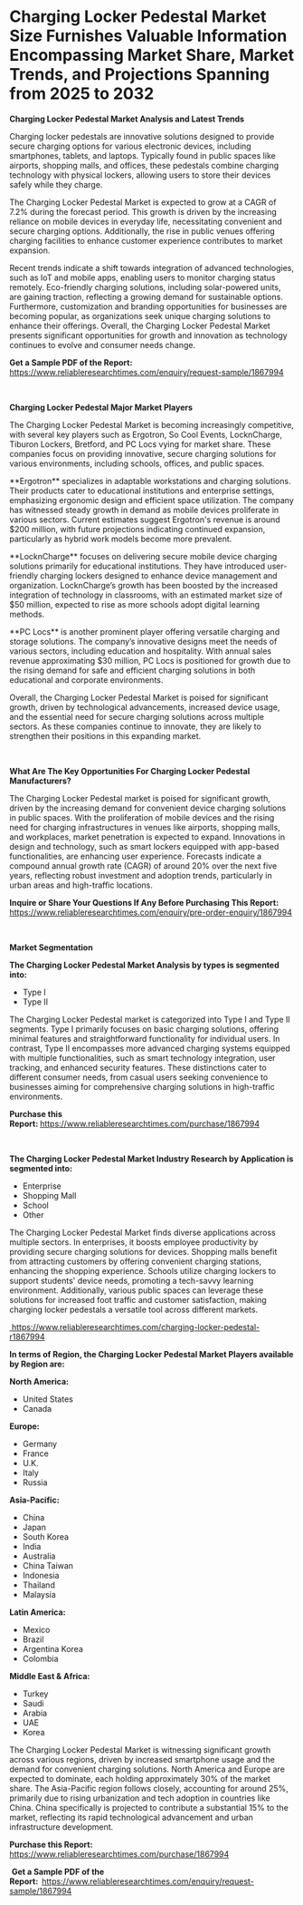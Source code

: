 <p><h1>Charging Locker Pedestal Market Size Furnishes Valuable Information Encompassing Market Share, Market Trends, and Projections Spanning from 2025 to 2032</h1></p><p><strong>Charging Locker Pedestal Market Analysis and Latest Trends</strong></p>
<p><p>Charging locker pedestals are innovative solutions designed to provide secure charging options for various electronic devices, including smartphones, tablets, and laptops. Typically found in public spaces like airports, shopping malls, and offices, these pedestals combine charging technology with physical lockers, allowing users to store their devices safely while they charge. </p><p>The Charging Locker Pedestal Market is expected to grow at a CAGR of 7.2% during the forecast period. This growth is driven by the increasing reliance on mobile devices in everyday life, necessitating convenient and secure charging options. Additionally, the rise in public venues offering charging facilities to enhance customer experience contributes to market expansion. </p><p>Recent trends indicate a shift towards integration of advanced technologies, such as IoT and mobile apps, enabling users to monitor charging status remotely. Eco-friendly charging solutions, including solar-powered units, are gaining traction, reflecting a growing demand for sustainable options. Furthermore, customization and branding opportunities for businesses are becoming popular, as organizations seek unique charging solutions to enhance their offerings. Overall, the Charging Locker Pedestal Market presents significant opportunities for growth and innovation as technology continues to evolve and consumer needs change.</p></p>
<p><strong>Get a Sample PDF of the Report:&nbsp;</strong> <a href="https://www.reliableresearchtimes.com/enquiry/request-sample/1867994?utm_campaign=2999&utm_medium=2&utm_source=Github&utm_content=ia&utm_term=12042025&utm_id=charging-locker-pedestal">https://www.reliableresearchtimes.com/enquiry/request-sample/1867994</a></p>
<p>&nbsp;</p>
<p><strong>Charging Locker Pedestal Major Market Players</strong></p>
<p><p>The Charging Locker Pedestal Market is becoming increasingly competitive, with several key players such as Ergotron, So Cool Events, LocknCharge, Tiburon Lockers, Bretford, and PC Locs vying for market share. These companies focus on providing innovative, secure charging solutions for various environments, including schools, offices, and public spaces.</p><p>**Ergotron** specializes in adaptable workstations and charging solutions. Their products cater to educational institutions and enterprise settings, emphasizing ergonomic design and efficient space utilization. The company has witnessed steady growth in demand as mobile devices proliferate in various sectors. Current estimates suggest Ergotron's revenue is around $200 million, with future projections indicating continued expansion, particularly as hybrid work models become more prevalent.</p><p>**LocknCharge** focuses on delivering secure mobile device charging solutions primarily for educational institutions. They have introduced user-friendly charging lockers designed to enhance device management and organization. LocknCharge’s growth has been boosted by the increased integration of technology in classrooms, with an estimated market size of $50 million, expected to rise as more schools adopt digital learning methods.</p><p>**PC Locs** is another prominent player offering versatile charging and storage solutions. The company’s innovative designs meet the needs of various sectors, including education and hospitality. With annual sales revenue approximating $30 million, PC Locs is positioned for growth due to the rising demand for safe and efficient charging solutions in both educational and corporate environments.</p><p>Overall, the Charging Locker Pedestal Market is poised for significant growth, driven by technological advancements, increased device usage, and the essential need for secure charging solutions across multiple sectors. As these companies continue to innovate, they are likely to strengthen their positions in this expanding market.</p></p>
<p>&nbsp;</p>
<p><strong>What Are The Key Opportunities For Charging Locker Pedestal Manufacturers?</strong></p>
<p><p>The Charging Locker Pedestal market is poised for significant growth, driven by the increasing demand for convenient device charging solutions in public spaces. With the proliferation of mobile devices and the rising need for charging infrastructures in venues like airports, shopping malls, and workplaces, market penetration is expected to expand. Innovations in design and technology, such as smart lockers equipped with app-based functionalities, are enhancing user experience. Forecasts indicate a compound annual growth rate (CAGR) of around 20% over the next five years, reflecting robust investment and adoption trends, particularly in urban areas and high-traffic locations.</p></p>
<p><strong>Inquire or Share Your Questions If Any Before Purchasing This Report:</strong> <a href="https://www.reliableresearchtimes.com/enquiry/pre-order-enquiry/1867994?utm_campaign=2999&utm_medium=2&utm_source=Github&utm_content=ia&utm_term=12042025&utm_id=charging-locker-pedestal">https://www.reliableresearchtimes.com/enquiry/pre-order-enquiry/1867994</a></p>
<p>&nbsp;</p>
<p><strong>Market Segmentation</strong></p>
<p><strong>The Charging Locker Pedestal Market Analysis by types is segmented into:</strong></p>
<p><ul><li>Type I</li><li>Type II</li></ul></p>
<p><p>The Charging Locker Pedestal market is categorized into Type I and Type II segments. Type I primarily focuses on basic charging solutions, offering minimal features and straightforward functionality for individual users. In contrast, Type II encompasses more advanced charging systems equipped with multiple functionalities, such as smart technology integration, user tracking, and enhanced security features. These distinctions cater to different consumer needs, from casual users seeking convenience to businesses aiming for comprehensive charging solutions in high-traffic environments.</p></p>
<p><strong>Purchase this Report:&nbsp;</strong><a href="https://www.reliableresearchtimes.com/purchase/1867994?utm_campaign=2999&utm_medium=2&utm_source=Github&utm_content=ia&utm_term=12042025&utm_id=charging-locker-pedestal">https://www.reliableresearchtimes.com/purchase/1867994</a></p>
<p>&nbsp;</p>
<p><strong>The Charging Locker Pedestal Market Industry Research by Application is segmented into:</strong></p>
<p><ul><li>Enterprise</li><li>Shopping Mall</li><li>School</li><li>Other</li></ul></p>
<p><p>The Charging Locker Pedestal Market finds diverse applications across multiple sectors. In enterprises, it boosts employee productivity by providing secure charging solutions for devices. Shopping malls benefit from attracting customers by offering convenient charging stations, enhancing the shopping experience. Schools utilize charging lockers to support students' device needs, promoting a tech-savvy learning environment. Additionally, various public spaces can leverage these solutions for increased foot traffic and customer satisfaction, making charging locker pedestals a versatile tool across different markets.</p></p>
<p><a href="https://www.reliableresearchtimes.com/charging-locker-pedestal-r1867994?utm_campaign=2999&utm_medium=2&utm_source=Github&utm_content=ia&utm_term=12042025&utm_id=charging-locker-pedestal">&nbsp;https://www.reliableresearchtimes.com/charging-locker-pedestal-r1867994</a></p>
<p><strong>In terms of Region, the Charging Locker Pedestal Market Players available by Region are:</strong></p>
<p>
    <p> <strong> North America: </strong>
        <ul>
            <li>United States</li>
            <li>Canada</li>
        </ul>
        </p> 
    <p> <strong> Europe: </strong>
        <ul>
            <li>Germany</li>
            <li>France</li>
            <li>U.K.</li>
            <li>Italy</li>
            <li>Russia</li>
        </ul>
        </p> 
    <p> <strong> Asia-Pacific: </strong>
        <ul>
            <li>China</li>
            <li>Japan</li>
            <li>South Korea</li>
            <li>India</li>
            <li>Australia</li>
            <li>China Taiwan</li>
            <li>Indonesia</li>
            <li>Thailand</li>
            <li>Malaysia</li>
        </ul>
        </p> 
    <p> <strong> Latin America: </strong>
        <ul>
            <li>Mexico</li>
            <li>Brazil</li>
            <li>Argentina Korea</li>
            <li>Colombia</li>
        </ul>
        </p> 
    <p> <strong> Middle East & Africa: </strong>
        <ul>
            <li>Turkey</li>
            <li>Saudi</li>
            <li>Arabia</li>
            <li>UAE</li>
            <li>Korea</li>
        </ul>
    </p>
    </p>
<p><p>The Charging Locker Pedestal Market is witnessing significant growth across various regions, driven by increased smartphone usage and the demand for convenient charging solutions. North America and Europe are expected to dominate, each holding approximately 30% of the market share. The Asia-Pacific region follows closely, accounting for around 25%, primarily due to rising urbanization and tech adoption in countries like China. China specifically is projected to contribute a substantial 15% to the market, reflecting its rapid technological advancement and urban infrastructure development.</p></p>
<p><strong>Purchase this Report: </strong><a href="https://www.reliableresearchtimes.com/purchase/1867994?utm_campaign=2999&utm_medium=2&utm_source=Github&utm_content=ia&utm_term=12042025&utm_id=charging-locker-pedestal">https://www.reliableresearchtimes.com/purchase/1867994</a></p>
<p>&nbsp;<strong>Get a Sample PDF of the Report:&nbsp;&nbsp;</strong><a href="https://www.reliableresearchtimes.com/enquiry/request-sample/1867994?utm_campaign=2999&utm_medium=2&utm_source=Github&utm_content=ia&utm_term=12042025&utm_id=charging-locker-pedestal">https://www.reliableresearchtimes.com/enquiry/request-sample/1867994</a></p>
<p><strong></strong></p>
<p><p></p><p></p><p></p></p>